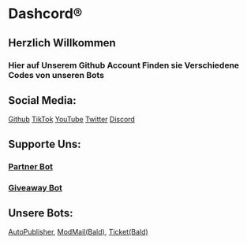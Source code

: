 <h1>Dashcord®</h1>
<h2>Herzlich Willkommen</h2>
<h3>Hier auf Unserem Github Account Finden sie Verschiedene Codes von unseren Bots</h3>


<h2>Social Media:</h2>
<a href="https://github.com/GalaxyCloud01">Github</a>
<a href="https://tiktok.com/@galaxycloud01">TikTok</a>
<a href="https://www.youtube.com/channel/UCn2vQ5MsWpEecdWhfdAOreg">YouTube</a>
<a href="https://twitter.com/@GalaxyCloud01">Twitter</a>
<a href="https://discord.gg/ecdAG4t6Ea">Discord</a>

<h2>Supporte Uns:</h2>

<a href="https://discord.com/oauth2/authorize?client_id=981594829140135968&scope=bot%20applications.commands&permissions=379969"><h3>Partner Bot</h3></a>
<a href="https://discord.com/api/oauth2/authorize?client_id=991026134349152347&scope=bot%20applications.commands&permissions=274878417985"><h3>Giveaway Bot</h3></a>


<h2>Unsere Bots:</h2>
<a href="https://github.com/Dashcord01/AutoPublisher">AutoPublisher</a>,
<a href="https://github.com/Dashcord01/">ModMail(Bald)</a>,
<a href="https://github.com/Dashcord01/">Ticket(Bald)</a>
